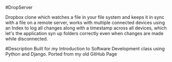 #DropServer

Dropbox clone which watches a file in your file system and keeps it in sync with a file on a remote server, works with multiple connected devices using an Index to log all changes along with a timestamp across all devices, which let's the application syn up folders correctly even when changes are made while disconnected.

#Description
Built for my Introduction to Software Development class using Python and Django. Ported from my old GitHub Page
